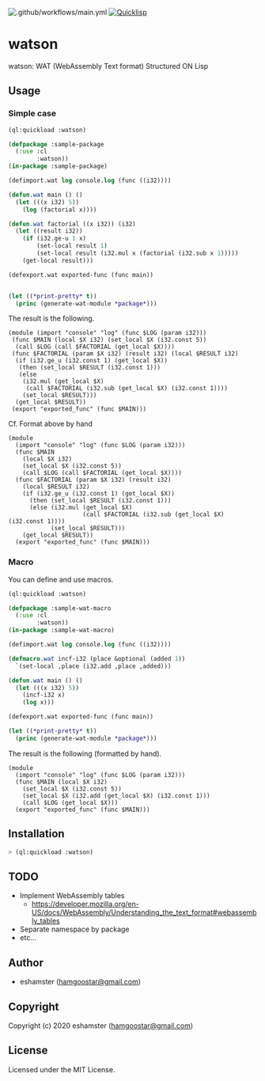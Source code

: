 ![.github/workflows/main.yml](https://github.com/eshamster/watson/workflows/.github/workflows/main.yml/badge.svg)
[![Quicklisp](http://quickdocs.org/badge/watson.svg)](http://quickdocs.org/watson/)

# watson

watson: WAT (WebAssembly Text format) Structured ON Lisp

## Usage
### Simple case

```lisp
(ql:quickload :watson)

(defpackage :sample-package
  (:use :cl
        :watson))
(in-package :sample-package)

(defimport.wat log console.log (func ((i32))))

(defun.wat main () ()
  (let (((x i32) 5))
    (log (factorial x))))

(defun.wat factorial ((x i32)) (i32)
  (let ((result i32))
    (if (i32.ge-u 1 x)
        (set-local result 1)
        (set-local result (i32.mul x (factorial (i32.sub x 1)))))
    (get-local result)))

(defexport.wat exported-func (func main))


(let ((*print-pretty* t))
  (princ (generate-wat-module *package*)))
```

The result is the following.

```wat
(module (import "console" "log" (func $LOG (param i32)))
 (func $MAIN (local $X i32) (set_local $X (i32.const 5))
  (call $LOG (call $FACTORIAL (get_local $X))))
 (func $FACTORIAL (param $X i32) (result i32) (local $RESULT i32)
  (if (i32.ge_u (i32.const 1) (get_local $X))
   (then (set_local $RESULT (i32.const 1)))
   (else
    (i32.mul (get_local $X)
     (call $FACTORIAL (i32.sub (get_local $X) (i32.const 1))))
    (set_local $RESULT)))
  (get_local $RESULT))
 (export "exported_func" (func $MAIN)))
```

Cf. Format above by hand

```wat
(module
  (import "console" "log" (func $LOG (param i32)))
  (func $MAIN
    (local $X i32)
    (set_local $X (i32.const 5))
    (call $LOG (call $FACTORIAL (get_local $X))))
  (func $FACTORIAL (param $X i32) (result i32)
    (local $RESULT i32)
    (if (i32.ge_u (i32.const 1) (get_local $X))
      (then (set_local $RESULT (i32.const 1)))
      (else (i32.mul (get_local $X)
                     (call $FACTORIAL (i32.sub (get_local $X) (i32.const 1))))
            (set_local $RESULT)))
    (get_local $RESULT))
  (export "exported_func" (func $MAIN)))
```

### Macro

You can define and use macros.

```lisp
(ql:quickload :watson)

(defpackage :sample-wat-macro
  (:use :cl
        :watson))
(in-package :sample-wat-macro)

(defimport.wat log console.log (func ((i32))))

(defmacro.wat incf-i32 (place &optional (added 1))
  `(set-local ,place (i32.add ,place ,added)))

(defun.wat main () ()
  (let (((x i32) 5))
    (incf-i32 x)
    (log x)))

(defexport.wat exported-func (func main))

(let ((*print-pretty* t))
  (princ (generate-wat-module *package*)))
```

The result is the following (formatted by hand).

```wat
(module
  (import "console" "log" (func $LOG (param i32)))
  (func $MAIN (local $X i32)
    (set_local $X (i32.const 5))
    (set_local $X (i32.add (get_local $X) (i32.const 1)))
    (call $LOG (get_local $X)))
  (export "exported_func" (func $MAIN)))
```

## Installation

```lisp
> (ql:quickload :watson)
```

## TODO

- Implement WebAssembly tables
    - https://developer.mozilla.org/en-US/docs/WebAssembly/Understanding_the_text_format#webassembly_tables
- Separate namespace by package
- etc...

## Author

- eshamster (hamgoostar@gmail.com)

## Copyright

Copyright (c) 2020 eshamster (hamgoostar@gmail.com)

## License

Licensed under the MIT License.
